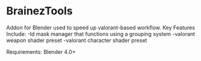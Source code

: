 # BrainezTools
Addon for Blender used to speed up valorant-based workflow. 
Key Features Include:
-Id mask manager that functions using a grouping system
-valorant weapon shader preset
-valorant character shader preset

Requirements:
Blender 4.0+
